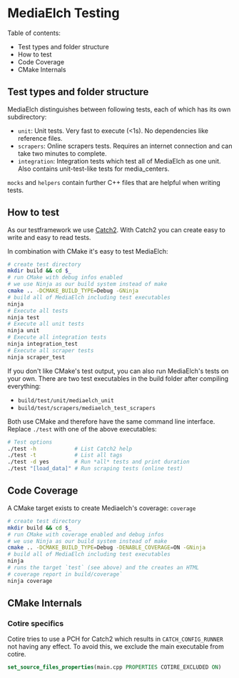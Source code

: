 # MediaElch Testing

Table of contents:

 - Test types and folder structure
 - How to test
 - Code Coverage
 - CMake Internals

## Test types and folder structure
MediaElch distinguishes between following tests, each of which has its
own subdirectory:

 - `unit`: Unit tests. Very fast to execute (<1s). No dependencies like reference files.
 - `scrapers`: Online scrapers tests. Requires an internet connection and
   can take two minutes to complete. 
 - `integration`: Integration tests which test all of MediaElch as one unit.
    Also contains unit-test-like tests for media_centers.

`mocks` and `helpers` contain further C++ files that are helpful when writing tests.

## How to test
As our testframework we use [Catch2](https://github.com/catchorg/Catch2).
With Catch2 you can create easy to write and easy to read tests.

In combination with CMake it's easy to test MediaElch:

```sh
# create test directory
mkdir build && cd $_
# run CMake with debug infos enabled
# we use Ninja as our build system instead of make
cmake .. -DCMAKE_BUILD_TYPE=Debug -GNinja
# build all of MediaElch including test executables
ninja
# Execute all tests
ninja test
# Execute all unit tests
ninja unit
# Execute all integration tests
ninja integration_test
# Execute all scraper tests
ninja scraper_test
```

If you don't like CMake's test output, you can also run MediaElch's tests on your own.
There are two test executables in the build folder after compiling everything:

 - `build/test/unit/mediaelch_unit`
 - `build/test/scrapers/mediaelch_test_scrapers`

Both use CMake and therefore have the same command line interface. Replace `./test`
with one of the above executables:

```sh
# Test options
./test -h            # List Catch2 help
./test -t            # List all tags
./test -d yes        # Run *all* tests and print duration
./test "[load_data]" # Run scraping tests (online test)
```

## Code Coverage

A CMake target exists to create Mediaelch's coverage: `coverage`

```sh
# create test directory
mkdir build && cd $_
# run CMake with coverage enabled and debug infos
# we use Ninja as our build system instead of make
cmake .. -DCMAKE_BUILD_TYPE=Debug -DENABLE_COVERAGE=ON -GNinja
# build all of MediaElch including test executables
ninja
# runs the target `test` (see above) and the creates an HTML
# coverage report in build/coverage`
ninja coverage
```

## CMake Internals
### Cotire specifics

Cotire tries to use a PCH for Catch2 which results in `CATCH_CONFIG_RUNNER` not
having any effect. To avoid this, we exclude the main executable from cotire.

```cmake
set_source_files_properties(main.cpp PROPERTIES COTIRE_EXCLUDED ON)
```
